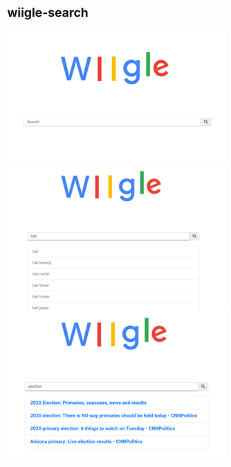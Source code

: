 # wiigle-search
![home_page](/wiigle.png) <!-- .element width="200px" -->
![suggestion page](/wiigle_suggestion.png) <!-- .element height="40%" width="40%" -->
![suggestion page](/wiigle_results.png) <!-- .element height="30%" width="30%" -->


